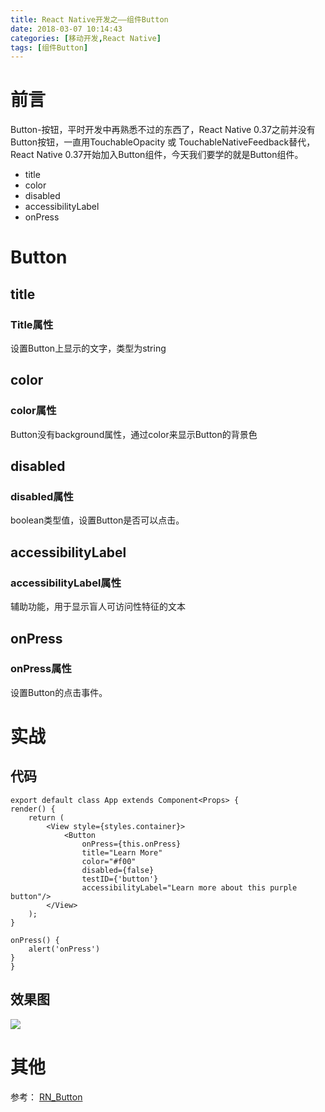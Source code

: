 ```yaml
---
title: React Native开发之——组件Button
date: 2018-03-07 10:14:43
categories: [移动开发,React Native]
tags: [组件Button]
---
```

# 前言 
Button-按钮，平时开发中再熟悉不过的东西了，React Native 0.37之前并没有Button按钮，一直用TouchableOpacity 或 TouchableNativeFeedback替代，React Native 0.37开始加入Button组件，今天我们要学的就是Button组件。

- title
- color
- disabled
- accessibilityLabel
- onPress

<!--more-->

# Button

## title
### Title属性
设置Button上显示的文字，类型为string
## color
### color属性
Button没有background属性，通过color来显示Button的背景色
## disabled
### disabled属性
boolean类型值，设置Button是否可以点击。
## accessibilityLabel
### accessibilityLabel属性
辅助功能，用于显示盲人可访问性特征的文本
## onPress
### onPress属性
设置Button的点击事件。
# 实战
## 代码 

	export default class App extends Component<Props> {
    render() {
        return (
            <View style={styles.container}>
                <Button
                    onPress={this.onPress}
                    title="Learn More"
                    color="#f00"
                    disabled={false}
                    testID={'button'}
                    accessibilityLabel="Learn more about this purple button"/>
            </View>
        );
    }

    onPress() {
        alert('onPress')
    }
	}

## 效果图 
![][1]
# 其他
参考： [RN_Button][2]


[1]: http://p4ykqh02p.bkt.clouddn.com/rn-button-look.gif
[2]: https://github.com/PGzxc/RN_Button